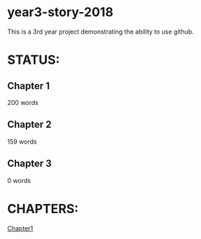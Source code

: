 year3-story-2018
================

This is a 3rd year project demonstrating the ability to use github. 


STATUS:
=======

Chapter 1
---------
200 words

Chapter 2
---------
159 words

Chapter 3
---------
0 words

CHAPTERS:
========
[Chapter1](https://github.com/aDzierzak/year3-story-2018/blob/master/chapter1.html "Chapter1")